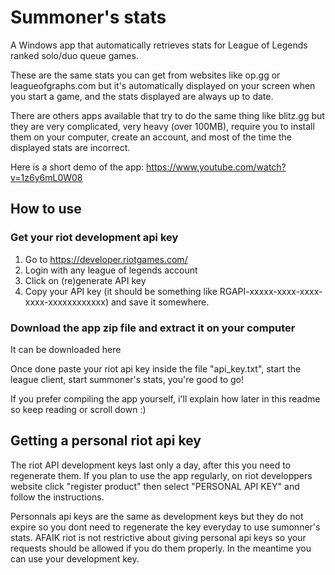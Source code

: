 # Summoner's stats
A Windows app that automatically retrieves stats for League of Legends ranked solo/duo queue games.

These are the same stats you can get from websites like op.gg or leagueofgraphs.com but it's automatically displayed on your screen when you start a game, and the stats displayed are always up to date.

There are others apps available that try to do the same thing like blitz.gg but they are very complicated, very heavy (over 100MB), require you to install them on your computer, create an account, and most of the time the displayed stats are incorrect.

Here is a short demo of the app: https://www.youtube.com/watch?v=1z6y6mL0W08

## How to use

### Get your riot development api key

1. Go to https://developer.riotgames.com/
2. Login with any league of legends account
3. Click on (re)generate API key
4. Copy your API key (it should be something like RGAPI-xxxxx-xxxx-xxxx-xxxx-xxxxxxxxxxxx) and save it somewhere.

### Download the app zip file and extract it on your computer

It can be downloaded here

Once done paste your riot api key inside the file "api_key.txt", start the league client, start summoner's stats, you're good to go!

If you prefer compiling the app yourself, i'll explain how later in this readme so keep reading or scroll down :)

## Getting a personal riot api key

The riot API development keys last only a day, after this you need to regenerate them. If you plan to use the app regularly, on riot developpers website click "register product" then select "PERSONAL API KEY" and follow the instructions.

Personnals api keys are the same as development keys but they do not expire so you dont need to regenerate the key everyday to use sumonner's stats. AFAIK riot is not restrictive about giving personal api keys so your requests should be allowed if you do them properly. In the meantime you can use your development key.

